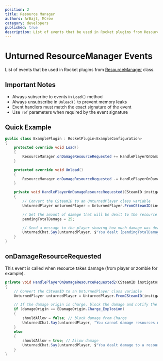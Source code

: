 ```yaml
---
position: 2
title: Resource Manager
authors: ArBajt, MCrow
category: developers
published: true
description: List of events that be used in Rocket plugins from ResourceManager class.
---
```

# Unturned ResourceManager Events
List of events that be used in Rocket plugins from [ResourceManager](https://github.com/Unturned-Datamining/Unturned-Datamining/blob/linux-client-preview/Assembly-CSharp/SDG.Unturned/ResourceManager.cs) class.

## Important Notes
- Always subscribe to events in `Load()` method
- Always unsubscribe in `Unload()` to prevent memory leaks
- Event handlers must match the exact signature of the event
- Use `ref` parameters when required by the event signature

## Quick Example
```csharp
public class ExamplePlugin : RocketPlugin<ExampleConfiguration>
{
    protected override void Load()
    {
        ResourceManager.onDamageResourceRequested += HandlePlayerOnDamageResourceRequested;
    }

    protected override void Unload()
    {
        ResourceManager.onDamageResourceRequested -= HandlePlayerOnDamageResourceRequested;
    }

    private void HandlePlayerOnDamageResourceRequested(CSteamID instigatorSteamID, Transform objectTransform, ref ushort pendingTotalDamage, ref bool shouldAllow, EDamageOrigin damageOrigin)
    {
        // Convert the CSteamID to an UnturnedPlayer class variable
        UnturnedPlayer unturnedPlayer = UnturnedPlayer.FromCSteamID(instigatorSteamID);

        // Set the amount of damage that will be dealt to the resource
        pendingTotalDamage = 25;

        // Send a message to the player showing how much damage was dealt and the name of the resource object
        UnturnedChat.Say(unturnedPlayer, $"You dealt {pendingTotalDamage} damage to a resource with name: '{objectTransform.name}'", Color.green);
    }
}
```

## onDamageResourceRequested
This event is called when resource takes damage (from player or zombie for example).
```csharp
private void HandlePlayerOnDamageResourceRequested2(CSteamID instigatorSteamID, Transform objectTransform, ref ushort pendingTotalDamage, ref bool shouldAllow, EDamageOrigin damageOrigin)
{
    // Convert the CSteamID to an UnturnedPlayer class variable
    UnturnedPlayer unturnedPlayer = UnturnedPlayer.FromCSteamID(instigatorSteamID);

    // If the damage origin is charge, block the damage and notify the player
    if (damageOrigin == EDamageOrigin.Charge_Explosion)
    {
        shouldAllow = false; // block damage from Charge
        UnturnedChat.Say(unturnedPlayer, "You cannot damage resources with demolition charges!", Color.red);
    }
    else
    {
        shouldAllow = true; // Allow damage
        UnturnedChat.Say(unturnedPlayer, $"You dealt damage to a resource named '{objectTransform.name}'.", Color.green);
    }
}
```
